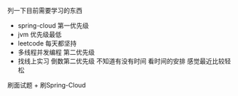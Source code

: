 列一下目前需要学习的东西
 - spring-cloud 第一优先级
 - jvm 优先级最低
 - leetcode 每天都坚持
 - 多线程并发编程 第二优先级
 - 找线上实习 倒数第二优先级 不知道有没有时间 看时间的安排 感觉最近比较轻松

刷面试题 + 刷Spring-Cloud